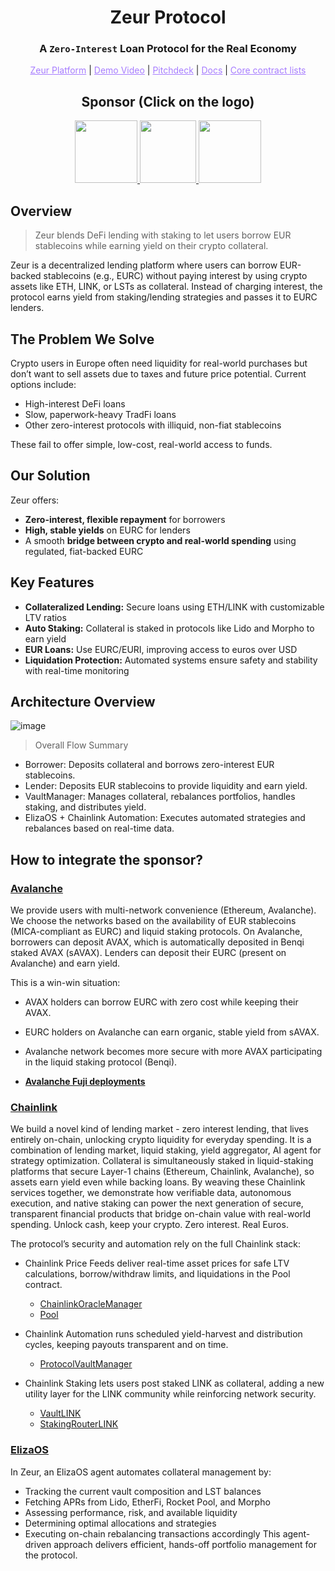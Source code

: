 <h1 align="center">Zeur Protocol</h1>

<h3 align="center">A <code>Zero-Interest</code> Loan Protocol for the Real Economy</h3>

<p align="center">
  <a href="https://www.zeur.org/dashboard" style="color: #a77dff">Zeur Platform</a> | <a href="https://youtu.be/Ubt-k-e2Hw4" style="color: #a77dff">Demo Video</a> | <a href="https://www.figma.com/deck/CmaR3CCAjsUcXbZdqYWKfq" style="color: #a77dff">Pitchdeck</a> | <a href="https://zeur.gitbook.io/zeur/" style="color: #a77dff">Docs</a> | <a href="https://github.com/zeur-org/zeur-core/tree/master/docs/Deployments" style="color: #a77dff">Core contract lists</a>
</p>

<h2 align="center">Sponsor (Click on the logo)</h2>

<p align="center">
<a href="https://github.com/zeur-org#avalanche" height="5" width="10" target="_blank">
	<img src="https://github.com/user-attachments/assets/debeb0c3-c752-4347-b103-63f7e18c7895" width="100" height="100">
<a><a href="https://github.com/zeur-org#chainlink" height="5" width="10" target="_blank">
	<img src="https://github.com/user-attachments/assets/2298459f-4579-4545-8b81-d9c3ea8b7523" width="90" height="100">
<a><a><a href="https://github.com/zeur-org#elizaos" height="5" width="10" target="_blank">
	<img src="https://github.com/user-attachments/assets/9155c079-210e-46d0-bb11-865e2e90f68e" width="100" height="100">
<a></p>

## Overview

> Zeur blends DeFi lending with staking to let users borrow EUR stablecoins while earning yield on their crypto collateral.

Zeur is a decentralized lending platform where users can borrow EUR-backed stablecoins (e.g., EURC) without paying interest by using crypto assets like ETH, LINK, or LSTs as collateral. Instead of charging interest, the protocol earns yield from staking/lending strategies and passes it to EURC lenders.

## The Problem We Solve

Crypto users in Europe often need liquidity for real-world purchases but don’t want to sell assets due to taxes and future price potential. Current options include:

* High-interest DeFi loans
* Slow, paperwork-heavy TradFi loans
* Other zero-interest protocols with illiquid, non-fiat stablecoins

These fail to offer simple, low-cost, real-world access to funds.

## Our Solution

Zeur offers:

* **Zero-interest, flexible repayment** for borrowers
* **High, stable yields** on EURC for lenders
* A smooth **bridge between crypto and real-world spending** using regulated, fiat-backed EURC

## Key Features

* **Collateralized Lending:** Secure loans using ETH/LINK with customizable LTV ratios
* **Auto Staking:** Collateral is staked in protocols like Lido and Morpho to earn yield
* **EUR Loans:** Use EURC/EURI, improving access to euros over USD
* **Liquidation Protection:** Automated systems ensure safety and stability with real-time monitoring

## Architecture Overview

![image](https://github.com/user-attachments/assets/9057d1eb-29cf-4c09-8592-e367b041c279)

> Overall Flow Summary
- Borrower: Deposits collateral and borrows zero-interest EUR stablecoins.
- Lender: Deposits EUR stablecoins to provide liquidity and earn yield.
- VaultManager: Manages collateral, rebalances portfolios, handles staking, and distributes yield.
- ElizaOS + Chainlink Automation: Executes automated strategies and rebalances based on real-time data.

## How to integrate the sponsor?

### [Avalanche](https://github.com/zeur-org/zeur-core)
We provide users with multi-network convenience (Ethereum, Avalanche). We choose the networks based on the availability of EUR stablecoins (MICA-compliant as EURC) and liquid staking protocols. On Avalanche, borrowers can deposit AVAX, which is automatically deposited in Benqi staked AVAX (sAVAX). Lenders can deposit their EURC (present on Avalanche) and earn yield.

This is a win-win situation:
- AVAX holders can borrow EURC with zero cost while keeping their AVAX.
- EURC holders on Avalanche can earn organic, stable yield from sAVAX.
- Avalanche network becomes more secure with more AVAX participating in the liquid staking protocol (Benqi).

- **[Avalanche Fuji deployments](https://zeur.gitbook.io/zeur/deployments/avalanche-fuji)**

### [Chainlink](https://github.com/zeur-org/zeur-core)
We build a novel kind of lending market - zero interest lending, that lives entirely on-chain, unlocking crypto liquidity for everyday spending.
It is a combination of lending market, liquid staking, yield aggregator, AI agent for strategy optimization.
Collateral is simultaneously staked in liquid-staking platforms that secure Layer-1 chains (Ethereum, Chainlink, Avalanche), so assets earn yield even while backing loans.
By weaving these Chainlink services together, we demonstrate how verifiable data, autonomous execution, and native staking can power the next generation of secure, transparent financial products that bridge on-chain value with real-world spending.
Unlock cash, keep your crypto. Zero interest. Real Euros.

The protocol’s security and automation rely on the full Chainlink stack:

- Chainlink Price Feeds deliver real-time asset prices for safe LTV calculations, borrow/withdraw limits, and liquidations in the Pool contract.
  - [ChainlinkOracleManager](https://github.com/zeur-org/zeur-core/blob/master/src/chainlink/ChainlinkOracleManager.sol)
  - [Pool](https://github.com/zeur-org/zeur-core/blob/master/src/pool/Pool.sol)

- Chainlink Automation runs scheduled yield-harvest and distribution cycles, keeping payouts transparent and on time.
  - [ProtocolVaultManager](https://github.com/zeur-org/zeur-core/blob/master/src/pool/manager/ProtocolVaultManager.sol)

- Chainlink Staking lets users post staked LINK as collateral, adding a new utility layer for the LINK community while reinforcing network security.
  - [VaultLINK](https://github.com/zeur-org/zeur-core/blob/master/src/pool/vault/VaultLINK.sol)
  - [StakingRouterLINK](https://github.com/zeur-org/zeur-core/blob/master/src/pool/router/StakingRouterLINK.sol)

### [ElizaOS](https://github.com/zeur-org/zeur-elizaos)
In Zeur, an ElizaOS agent automates collateral management by:
- Tracking the current vault composition and LST balances
- Fetching APRs from Lido, EtherFi, Rocket Pool, and Morpho
- Assessing performance, risk, and available liquidity
- Determining optimal allocations and strategies
- Executing on-chain rebalancing transactions accordingly
This agent-driven approach delivers efficient, hands-off portfolio management for the protocol.
